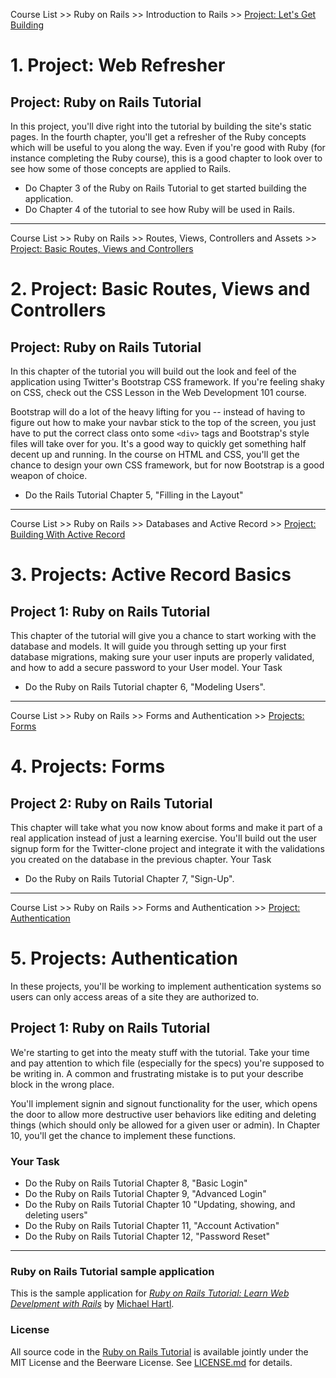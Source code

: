 Course List >> Ruby on Rails >> Introduction to Rails >> [Project: Let's Get Building](http://www.theodinproject.com/courses/ruby-on-rails/lessons/let-s-get-building)

# 1. Project: Web Refresher

## Project: Ruby on Rails Tutorial

In this project, you'll dive right into the tutorial by building the site's static pages. In the fourth chapter, you'll get a refresher of the Ruby concepts which will be useful to you along the way. Even if you're good with Ruby (for instance completing the Ruby course), this is a good chapter to look over to see how some of those concepts are applied to Rails.

* Do Chapter 3 of the Ruby on Rails Tutorial to get started building the application.
* Do Chapter 4 of the tutorial to see how Ruby will be used in Rails.


---
Course List >> Ruby on Rails >> Routes, Views, Controllers and Assets >> [Project: Basic Routes, Views and Controllers](http://www.theodinproject.com/courses/ruby-on-rails/lessons/basic-routes-views-and-controllers)

# 2. Project: Basic Routes, Views and Controllers

## Project: Ruby on Rails Tutorial

In this chapter of the tutorial you will build out the look and feel of the application using Twitter's Bootstrap CSS framework. If you're feeling shaky on CSS, check out the CSS Lesson in the Web Development 101 course.

Bootstrap will do a lot of the heavy lifting for you -- instead of having to figure out how to make your navbar stick to the top of the screen, you just have to put the correct class onto some `<div>` tags and Bootstrap's style files will take over for you. It's a good way to quickly get something half decent up and running. In the course on HTML and CSS, you'll get the chance to design your own CSS framework, but for now Bootstrap is a good weapon of choice.

* Do the Rails Tutorial Chapter 5, "Filling in the Layout"


---
Course List >> Ruby on Rails >> Databases and Active Record >> [Project: Building With Active Record](http://www.theodinproject.com/courses/ruby-on-rails/lessons/building-with-active-record)

# 3. Projects: Active Record Basics

## Project 1: Ruby on Rails Tutorial

This chapter of the tutorial will give you a chance to start working with the database and models. It will guide you through setting up your first database migrations, making sure your user inputs are properly validated, and how to add a secure password to your User model.
Your Task

* Do the Ruby on Rails Tutorial chapter 6, "Modeling Users".


---
Course List >> Ruby on Rails >> Forms and Authentication >> [Projects: Forms](http://www.theodinproject.com/courses/ruby-on-rails/lessons/forms)

# 4. Projects: Forms  

## Project 2: Ruby on Rails Tutorial

This chapter will take what you now know about forms and make it part of a real application instead of just a learning exercise. You'll build out the user signup form for the Twitter-clone project and integrate it with the validations you created on the database in the previous chapter.
Your Task

* Do the Ruby on Rails Tutorial Chapter 7, "Sign-Up".


---
Course List >> Ruby on Rails >> Forms and Authentication >> [Project: Authentication](http://www.theodinproject.com/courses/ruby-on-rails/lessons/authentication)

# 5. Projects: Authentication

In these projects, you'll be working to implement authentication systems so users can only access areas of a site they are authorized to.

## Project 1: Ruby on Rails Tutorial

We're starting to get into the meaty stuff with the tutorial. Take your time and pay attention to which file (especially for the specs) you're supposed to be writing in. A common and frustrating mistake is to put your describe block in the wrong place.

You'll implement signin and signout functionality for the user, which opens the door to allow more destructive user behaviors like editing and deleting things (which should only be allowed for a given user or admin). In Chapter 10, you'll get the chance to implement these functions.

### Your Task

* Do the Ruby on Rails Tutorial Chapter 8, "Basic Login"
* Do the Ruby on Rails Tutorial Chapter 9, "Advanced Login"
* Do the Ruby on Rails Tutorial Chapter 10 "Updating, showing, and deleting users"
* Do the Ruby on Rails Tutorial Chapter 11, "Account Activation"
* Do the Ruby on Rails Tutorial Chapter 12, "Password Reset"

---

### Ruby on Rails Tutorial sample application

This is the sample application for [*Ruby on Rails Tutorial: Learn Web Develpment with Rails*](http://www.railstutorial.org/) by [Michael Hartl](http://www.michaelhartl.com).

### License

All source code in the [Ruby on Rails Tutorial](http://railstutorial.org/) is available jointly under the MIT License and the Beerware License. See [LICENSE.md](LICENSE.md) for details.